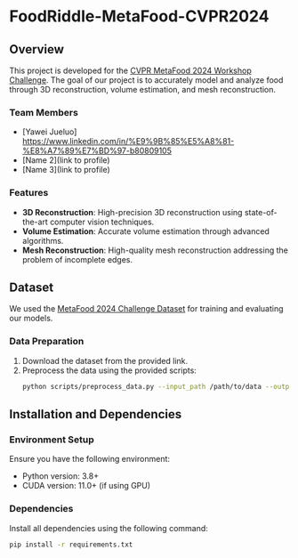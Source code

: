 # FoodRiddle-MetaFood-CVPR2024

## Overview
This project is developed for the [CVPR MetaFood 2024 Workshop Challenge](https://sites.google.com/view/cvpr-metafood-2024/challenge). The goal of our project is to accurately model and analyze food through 3D reconstruction, volume estimation, and mesh reconstruction.

### Team Members
- [Yawei Jueluo] https://www.linkedin.com/in/%E9%9B%85%E5%A8%81-%E8%A7%89%E7%BD%97-b80809105
- [Name 2](link to profile)
- [Name 3](link to profile)

### Features
- **3D Reconstruction**: High-precision 3D reconstruction using state-of-the-art computer vision techniques.
- **Volume Estimation**: Accurate volume estimation through advanced algorithms.
- **Mesh Reconstruction**: High-quality mesh reconstruction addressing the problem of incomplete edges.

## Dataset
We used the [MetaFood 2024 Challenge Dataset](https://sites.google.com/view/cvpr-metafood-2024/challenge) for training and evaluating our models.

### Data Preparation
1. Download the dataset from the provided link.
2. Preprocess the data using the provided scripts:
    ```bash
    python scripts/preprocess_data.py --input_path /path/to/data --output_path /path/to/preprocessed_data
    ```

## Installation and Dependencies
### Environment Setup
Ensure you have the following environment:
- Python version: 3.8+
- CUDA version: 11.0+ (if using GPU)

### Dependencies
Install all dependencies using the following command:
```bash
pip install -r requirements.txt
